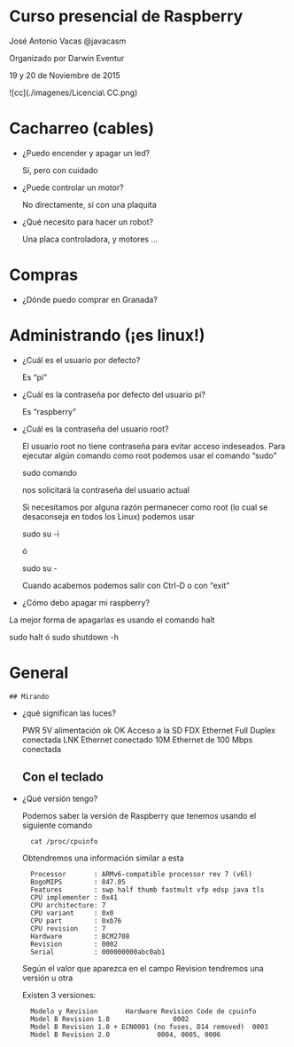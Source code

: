 # Curso presencial de Raspberry

José Antonio Vacas @javacasm

Organizado por Darwin Eventur

19 y 20 de Noviembre de 2015

![cc](./imagenes/Licencia\ CC.png)

# Cacharreo (cables)

* ¿Puedo encender y apagar un led?
	
	Sí, pero con cuidado

* ¿Puede controlar un motor?

	No directamente, sí con una plaquita

* ¿Qué necesito para hacer un robot?

	Una placa controladora, y motores ...

# Compras

* ¿Dónde puedo comprar en Granada?

# Administrando (¡es linux!)

* ¿Cuál es el usuario por defecto?

	Es “pi”

* ¿Cuál es la contraseña por defecto del usuario pi?

	Es “raspberry”

* ¿Cuál es la contraseña del usuario root?

	El usuario root no tiene contraseña para evitar acceso indeseados. Para ejecutar algún comando como root podemos usar el comando “sudo”

	sudo comando

	nos solicitará la contraseña del usuario actual

	Si necesitamos por alguna razón permanecer como root (lo cual se desaconseja en todos los Linux) podemos usar 

	sudo su -i

	ó 

	sudo su -

	Cuando acabemos podemos salir con Ctrl-D o con “exit”

* ¿Cómo debo apagar mi raspberry?

La mejor forma de apagarlas es usando el comando  halt

sudo halt 
ó
sudo shutdown -h

# General

	## Mirando

* ¿qué significan las luces?

	PWR 	5V alimentación ok
	OK 	Acceso a la SD 
	FDX 	Ethernet Full Duplex conectada
	LNK 	Ethernet conectado
	10M	Ethernet de 100 Mbps conectada

	## Con el teclado

* ¿Qué versión tengo?

	Podemos saber la versión de Raspberry que tenemos usando el siguiente comando

		cat /proc/cpuinfo

	Obtendremos una información similar a esta

		Processor       : ARMv6-compatible processor rev 7 (v6l)
		BogoMIPS        : 847.05
		Features        : swp half thumb fastmult vfp edsp java tls
		CPU implementer : 0x41
		CPU architecture: 7
		CPU variant     : 0x0
		CPU part        : 0xb76
		CPU revision    : 7
		Hardware        : BCM2708
		Revision        : 0002
		Serial          : 000000000abc0ab1

	Según el valor que aparezca en el campo Revision tendremos una versión u otra

	Existen 3 versiones:

		Modelo y Revision		Hardware Revision Code de cpuinfo
		Model B Revision 1.0				0002
		Model B Revision 1.0 + ECN0001 (no fuses, D14 removed)	0003
		Model B Revision 2.0			0004, 0005, 0006





